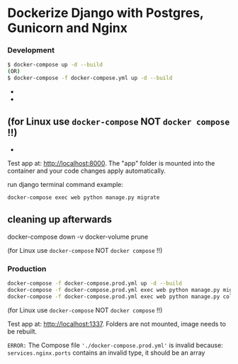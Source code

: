 
# Dockerize Django with Postgres, Gunicorn and Nginx

### Development

```sh
$ docker-compose up -d --build 
(OR)
$ docker-compose -f docker-compose.yml up -d --build
```
- 
- 
(for Linux use `docker-compose` NOT `docker compose` !!)
- 
- 
Test app at: [http://localhost:8000](http://localhost:8000). The "app" folder is mounted into the container and your code changes apply automatically.

run django terminal command example:
```sh
docker-compose exec web python manage.py migrate
```
## cleaning up afterwards
docker-compose down -v
docker-volume prune

(for Linux use `docker-compose` NOT `docker compose` !!)

### Production


```sh
docker-compose -f docker-compose.prod.yml up -d --build
docker-compose -f docker-compose.prod.yml exec web python manage.py migrate --noinput
docker-compose -f docker-compose.prod.yml exec web python manage.py collectstatic --no-input --clear
```
(for Linux use `docker-compose` NOT `docker compose` !!)


Test app at: [http://localhost:1337](http://localhost:1337). Folders are not mounted, image needs to be rebuilt.

`ERROR:` The Compose file `'./docker-compose.prod.yml'` is invalid because: `services.nginx.ports` contains an invalid type, it should be an array
